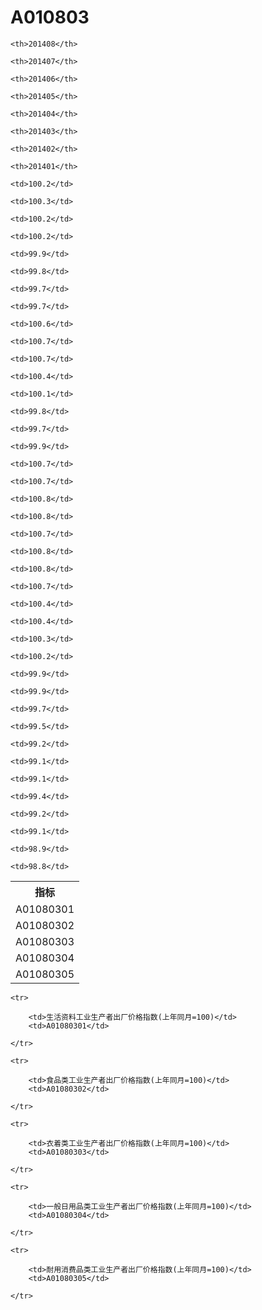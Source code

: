 A010803
======


<table>

<tr>
    <th>指标</th>
    
    <th>201408</th>
    
    <th>201407</th>
    
    <th>201406</th>
    
    <th>201405</th>
    
    <th>201404</th>
    
    <th>201403</th>
    
    <th>201402</th>
    
    <th>201401</th>
    
</tr>


<tr>
    <td>A01080301</td>
    
    <td>100.2</td>
    
    <td>100.3</td>
    
    <td>100.2</td>
    
    <td>100.2</td>
    
    <td>99.9</td>
    
    <td>99.8</td>
    
    <td>99.7</td>
    
    <td>99.7</td>
    

</tr>

<tr>
    <td>A01080302</td>
    
    <td>100.6</td>
    
    <td>100.7</td>
    
    <td>100.7</td>
    
    <td>100.4</td>
    
    <td>100.1</td>
    
    <td>99.8</td>
    
    <td>99.7</td>
    
    <td>99.9</td>
    

</tr>

<tr>
    <td>A01080303</td>
    
    <td>100.7</td>
    
    <td>100.7</td>
    
    <td>100.8</td>
    
    <td>100.8</td>
    
    <td>100.7</td>
    
    <td>100.8</td>
    
    <td>100.8</td>
    
    <td>100.7</td>
    

</tr>

<tr>
    <td>A01080304</td>
    
    <td>100.4</td>
    
    <td>100.4</td>
    
    <td>100.3</td>
    
    <td>100.2</td>
    
    <td>99.9</td>
    
    <td>99.9</td>
    
    <td>99.7</td>
    
    <td>99.5</td>
    

</tr>

<tr>
    <td>A01080305</td>
    
    <td>99.2</td>
    
    <td>99.1</td>
    
    <td>99.1</td>
    
    <td>99.4</td>
    
    <td>99.2</td>
    
    <td>99.1</td>
    
    <td>98.9</td>
    
    <td>98.8</td>
    

</tr>


</table>

<table>
    
    <tr>

        <td>生活资料工业生产者出厂价格指数(上年同月=100)</td>
        <td>A01080301</td>

    </tr>
    
    <tr>

        <td>食品类工业生产者出厂价格指数(上年同月=100)</td>
        <td>A01080302</td>

    </tr>
    
    <tr>

        <td>衣着类工业生产者出厂价格指数(上年同月=100)</td>
        <td>A01080303</td>

    </tr>
    
    <tr>

        <td>一般日用品类工业生产者出厂价格指数(上年同月=100)</td>
        <td>A01080304</td>

    </tr>
    
    <tr>

        <td>耐用消费品类工业生产者出厂价格指数(上年同月=100)</td>
        <td>A01080305</td>

    </tr>
    
</table>